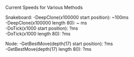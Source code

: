 Current Speeds for Various Methods  
  
Snakeboard: -DeepClone(x100000 start position): ~100ms  
            -DeepClone(x100000 length 80): ~ ms  
            -DoTick(x1000 start position): ?ms  
            -DoTick(x1000 length 80): ?ms  
  
Node: -GetBestMove(depth(17) start position): ?ms  
      -GetBestMove(depth(17) length 80): ?ms  
